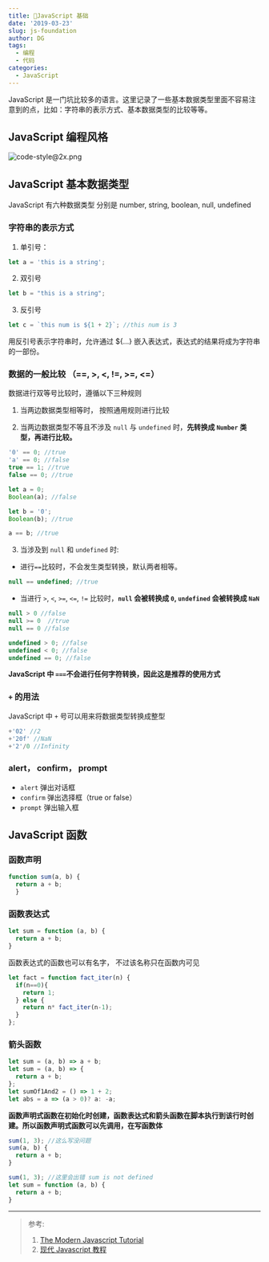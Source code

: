 ```yaml
---
title: 🚌JavaScript 基础
date: '2019-03-23'
slug: js-foundation
author: DG
tags: 
  - 编程
  - 代码
categories: 
  - JavaScript
---
```

JavaScript 是一门坑比较多的语言。这里记录了一些基本数据类型里面不容易注意到的点，比如：字符串的表示方式、基本数据类型的比较等等。
<!--more-->

## JavaScript 编程风格

![code-style@2x.png](https://i.loli.net/2019/03/23/5c959a00eb972.png)

## JavaScript 基本数据类型

JavaScript 有六种数据类型 分别是 number, string,  boolean, null, undefined

### 字符串的表示方式

1. 单引号：
```javascript
let a = 'this is a string';
```

2. 双引号
```javascript
let b = "this is a string";
```

3. 反引号
```javascript
let c = `this num is ${1 + 2}`; //this num is 3
```

用反引号表示字符串时，允许通过 ${...} 嵌入表达式，表达式的结果将成为字符串的一部份。

### 数据的一般比较 （==, >, <, !=, >=, <=）

数据进行双等号比较时，遵循以下三种规则

1. 当两边数据类型相等时， 按照通用规则进行比较

2. 当两边数据类型不等且不涉及 `null` 与 `undefined` 时，**先转换成 `Number` 类型，再进行比较。** 

```javascript
'0' == 0; //true
'a' == 0; //false
true == 1; //true
false == 0; //true
```

```javascript
let a = 0;
Boolean(a); //false

let b = '0';
Boolean(b); //true

a == b; //true
```

3. 当涉及到 `null` 和 `undefined` 时:

- 进行`==`比较时，不会发生类型转换，默认两者相等。

```javascript
null == undefined; //true
```

- 当进行 `>`, `<`, `>=`, `<=`, `!=` 比较时，**`null` 会被转换成 `0`, `undefined` 会被转换成 `NaN`**

```javascript
null > 0 //false
null >= 0  //true
null == 0 //false
```

```javascript
undefined > 0; //false
undefined < 0; //false
undefined == 0; //false
```

**JavaScript 中 `===`不会进行任何字符转换，因此这是推荐的使用方式**

### `+` 的用法

JavaScript 中 `+` 号可以用来将数据类型转换成整型

```javascript
+'02' //2
+'20f' //NaN
+'2'/0 //Infinity
```

### alert， confirm， prompt

- `alert` 弹出对话框
- `confirm` 弹出选择框（true or false）
- `prompt` 弹出输入框


## JavaScript 函数

### 函数声明

```javascript
function sum(a, b) {
  return a + b;
  }
```

### 函数表达式
```javascript
let sum = function (a, b) {
  return a + b;
}
```

函数表达式的函数也可以有名字， 不过该名称只在函数内可见

```javascript
let fact = function fact_iter(n) {
  if(n==0){
    return 1;
  } else {
    return n* fact_iter(n-1);
  }
};
```

### 箭头函数

```javascript
let sum = (a, b) => a + b;
let sum = (a, b) => {
  return a + b;
};
let sumOf1And2 = () => 1 + 2;
let abs = a => (a > 0)? a: -a;
```

**函数声明式函数在初始化时创建，函数表达式和箭头函数在脚本执行到该行时创建。所以函数声明式函数可以先调用，在写函数体**

```javascript
sum(1, 3); //这么写没问题
sum(a, b) {
  return a + b;
}
```

```javascript
sum(1, 3); //这里会出错 sum is not defined
let sum = function (a, b) {
  return a + b;
}
```

-------------------
> 参考:
> 1. [The Modern Javascript Tutorial](http://javascript.info/)
> 2. [现代 Javascript 教程](http://zh.javascript.info/)